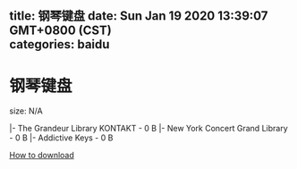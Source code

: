 
title: 钢琴键盘
date: Sun Jan 19 2020 13:39:07 GMT+0800 (CST)    
categories: baidu
---

# 钢琴键盘
size: N/A
 
 
|- The Grandeur Library KONTAKT - 0 B
|- New York Concert Grand Library - 0 B
|- Addictive Keys - 0 B

[How to download](https://bpcam.bemobtrk.com/go/2ceec3aa-1ca2-46d6-b9ff-aaa5c184517c?jno=4391)